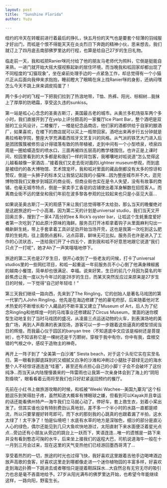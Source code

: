 ```yaml
---
layout: post
title:  "Sunshine Florida"
author: Yuzu

---
```

纽约的冷天在转暖前进行着最后的挣扎，快五月份的天气也是要套个轻薄的羽绒服才好出门，而呱是个恨不得能天天在炎炎烈日下奔跑的精神小伙，思来想去，我们就订上了四月底去南部佛罗里达的行程，也算是给自己27岁的生日礼物。

临走前一天，我和呱把Ranier咪托付给了他的朋友马老师代为照料，它倒是挺能自来熟，一进门就开始大摇大摆视察起新的居住环境，而当晚我和呱回家却都出现了不同程度的“幻猫现象”，坐在桌前处理手边的一点紧急工作，却总觉得有一个小猫爪正从后面向我伸来求抱抱，睡前瞪大了眼睛在床上找Ranier咪的身影，还纳闷嘿怎么今天不跳上床来调皮捣蛋了！

两个多小时的飞程一下把我们拉到了热浪地带，T恤、热裤、阳光、棕榈树…我抹上了厚厚的防晒霜，享受这久违的sunkiss。

第一站是呱心心念念的圣奥古斯汀，美国最古老的城市。从奥兰多机场驱车两个多小时，我们直接开到了在yelp上评分颇高的一家餐厅Ice Plant Bar，整个酒吧是双层的工业风设计，二楼餐厅，一楼是纪念品商店，他们家的酒都供给于自家的酿酒厂，如果喜欢，在楼下的商店就可以买上一瓶带回家。酒吧出来再步行五分钟就是弗拉格勒学院，整座大学充满着西班牙文艺复兴的风格。从气派的铁艺大门进入后是团团簇簇被修剪设计得错落有致的热带植被，走到中间有一个小型喷泉，喷泉四周是一圈蛤蟆造型的喷水口，三面再被四五层高的教学楼围住。也许正是上课时间，校园里看到的大多都是和我们一样的背包客，我嘟囔地对呱说道“怎么觉得这儿越看越像一家酒店…”接着我们又走去街对面的Lightner museum参观，而到底是被纽约的各大博物馆、艺术馆宠坏，我和呱对里面的藏品倒都没有太多的惊讶和赞叹，倒是一头狮子的标本又让我惦记起我的小猫咪…因为整座城市并不大，逛完博物馆我们又散步到城区的商业街，但商业街也实在是令人失望，没有有故事的商铺，也毫无城市特点，倒是一家卖手工香皂的店铺使出着浑身解数在招揽客人。而离商业街不远的堡垒和我们年前在波多黎各参观的比较起来也只是小巫见大巫…

如果说圣奥古斯汀一天的观感下来让我们总觉得哪不太给劲，那么当天的晚餐绝对是这趟旅途的一个小高潮，因为第二天的计划是universal studio，我们当天又开回奥兰多，搜到了一家4.7高分的lee & Rick’s oyster bar，让呱这个生蚝重度爱好者第一次吃到了如此原汁原味的海鲜。服务员打开冰柜拿着钩子从里面麻利勾出一桶新鲜生蚝，带上手套拿着工具卯足劲开始当场开壳，这也是我第一次吃到这么肥厚的生蚝肉，往上面倒点酱料，沾点蒜蓉，鲜味无可比拟。服务员也许是进入了工作的心流状态，一连给我们开了十四五个，直到我和呱不好意思地跟它说道“我们只点了一打呢”，她才Ah了一声笑嘻嘻地停下。

旅途的第二天也是27岁生日，很开心收到了一些老友的问候，打卡了universal studios里的一些网红项目，和呱一起重返一年前服务员不小心倒了他满身辣椒酱的越南小餐馆，简单却也很满足、幸福。说来好笑，生日的前几个月因为莫名的年龄焦虑让我一度以为今年过的是28岁的生日，而某天突然反应过来原来是27岁生日的时候，一下觉得“自己好年轻哇！”

第三天我们继续一路向西，先来到了The Ringling，它的创始人是著名马戏团的第一代掌门人John Ringling，他先是在海边修建了他的豪宅府邸，后来随着他对艺术热爱的不断增长和个人藏品的不断丰富又建立了Museum of Art，后人为了纪念Ringling和他辉煌一时的马戏事业还修建起了Circus Museum，里面的迷你模型生动地复刻了当时马戏团的盛况，从凌晨三点运送动物的火车，到表演场地的美食广场，再到人声鼎沸的表演现场，游客可以一步一步跟着这些逼真的模型领阅当日的辉煌。而我最心仪于园区的banyan tree（不知道底中文应该是榕树还是菩提树），也不知该称它是一棵树还是千万颗树，穿梭于我中有你，你中有我，盘根交错的气根之中，感叹于造物主的神奇。

再开上一阵子到了 “全美第一白沙滩” Siesta beach，对于这个头衔它实在实至名归，第一眼看到脚底踩到的又细腻又白净的沙滩和冲刷过小腿肚子碧绿无边的海水整个人不经惊讶道连连“哇塞”，甚至还有点担心自己的小脚丫子会不会破坏了这份纯净…而当天从内陆慢慢袭来的一阵雷雨也让我第一次亲身体会到了海上的“阴阳割昏晓”，眼看看着云雨将至我们也只好赶紧返回预约的餐厅。

先前在小红书上做旅游攻略的时候，和呱被“Weeki Wachee--美国九寨沟”这个标题逗乐到笑得肚子疼，虽然知道大概率有博眼球之嫌，但看到可以Kayak并且幸运的话还能看佛州特产—海牛我们立马就心动了。停好车，套上救生衣，划着小桨出发了。但其实谁也没有特别费劲认真地划，差不多一个半小时的水路一直都是顺流，所以只要掌握好转弯即可。而下水的那刻我的心跳真的也跟着漏了半拍，这水太绿了！太干净了！怕是仙境吧！水底有水草的地方是深咖色，细沙的部分是直沁人心的绿色，偶尔还能见到几只大鱼欢快地游过，太阳直射下来水面便泛着星光点点…旁边还有小朋友从旁边的跳台上一跃而下，笑语连连…唯一的遗憾是一路下来并没有看到憨态可掬的水牛，后来坐上接我们的返程大巴，司机说道海牛一般在十一月到三月会过来，现在这里的天气变热他们已经游回墨西哥湾了…

享受着热烈的一切，旅途的时光也过得飞快，我好喜欢这里跟着吉他手边喝啤酒边放声高歌的食客，好喜欢这里走到哪都像走进一个迷你植物园的丰富多样，好喜欢走到海边扑腾一下跳进去或者哪怕只是提着鞋踩踩水...大自然总有无穷无尽的吸引力也总是毫不吝啬地给予。27岁从阳光满布的佛罗里达开始，也希望今年能继续这样，一路向阳，野蛮生长。

